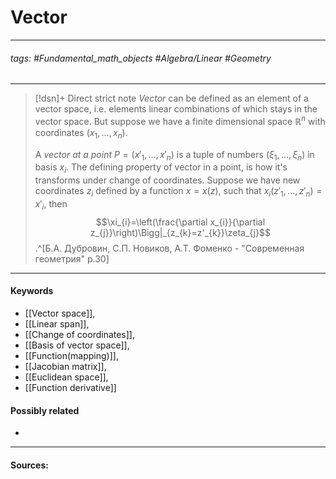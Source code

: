 # Vector
***
###### tags: #Fundamental_math_objects #Algebra/Linear #Geometry 
***
>[!dsn]+ Direct strict note
>*Vector* can be defined as an element of a vector space, i.e. elements linear combinations of which stays in the vector space. But suppose we have a finite dimensional space $\mathbb{R}^{n}$ with coordinates $(x_{1},\dots,x_{n})$. 
>
>A *vector at a point* $P=(x'_{1},\dots,x'_{n})$ is a tuple of numbers $(\xi_{1},\dots,\xi_{n})$ in basis $x_{i}$.
>The defining property of vector in a point, is how it's transforms under change of coordinates. Suppose we have new coordinates $z_{i}$ defined by a function $x=x(z)$, such that $x_{i}(z'_{1},\dots,z'_{n})=x'_{i}$, then
>$$\xi_{i}=\left(\frac{\partial x_{i}}{\partial z_{j}}\right)\Bigg|_{z_{k}=z'_{k}}\zeta_{j}$$
>.^[Б.А. Дубровин, С.П. Новиков, А.Т. Фоменко - "Современная геометрия" p.30]

***
#### Keywords
- [[Vector space]],
- [[Linear span]],
- [[Change of coordinates]],
- [[Basis of vector space]],
- [[Function(mapping)]],
- [[Jacobian matrix]],
- [[Euclidean space]],
- [[Function derivative]]
#### Possibly related
- 
***
#### Sources: